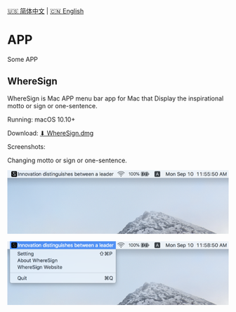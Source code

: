 [🇺🇸 简体中文](README.md) | [🇨🇳 English](README.en.md)

# APP
Some APP

## WhereSign

WhereSign is Mac APP menu bar app for Mac that Display the inspirational motto or sign or one-sentence.

Running: macOS 10.10+

Download: [⬇︎ WhereSign.dmg](wheresign/WhereSign.dmg)

Screenshots:

Changing motto or sign or one-sentence.

![](wheresign/img/mac-ui/wheresign-en-01.png)

![](wheresign/img/mac-ui/wheresign-en-02.png)
